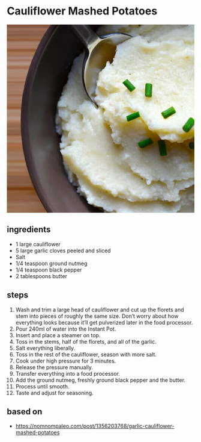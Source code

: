 # Cauliflower Mashed Potatoes

![Cauliflower Mashed Potatoes](images/cauliflower-mashed-potatoes.jpg)

## ingredients

- 1 large cauliflower
- 5 large garlic cloves peeled and sliced
- Salt
- 1/4 teaspoon ground nutmeg
- 1/4 teaspoon black pepper
- 2 tablespoons butter

## steps

1. Wash and trim a large head of cauliflower and cut up the florets and stem into pieces of roughly the same size. Don’t worry about how everything looks because it’ll get pulverized later in the food processor.
2. Pour 240ml of water into the Instant Pot.
3. Insert and place a steamer on top.
4. Toss in the stems, half of the florets, and all of the garlic.
5. Salt everything liberally.
6. Toss in the rest of the cauliflower, season with more salt.
7. Cook under high pressure for 3 minutes.
8. Release the pressure manually.
9. Transfer everything into a food processor.
10. Add the ground nutmeg, freshly ground black pepper and the butter.
11. Process until smooth.
12. Taste and adjust for seasoning.

## based on

- https://nomnompaleo.com/post/1356203768/garlic-cauliflower-mashed-potatoes
